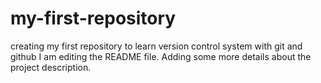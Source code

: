 


# my-first-repository
creating my first repository to learn version control system with git and github
I am editing the README file. Adding some more details about the project description.
